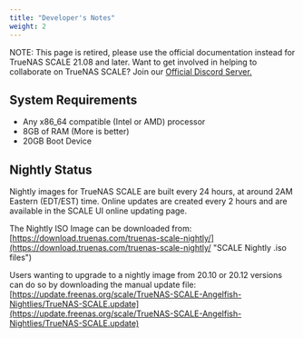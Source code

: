 ```yaml
---
title: "Developer's Notes"
weight: 2
---
```


NOTE: This page is retired, please use the official documentation instead for TrueNAS SCALE 21.08 and later. Want to get involved in helping to collaborate on TrueNAS SCALE? Join our [Official Discord Server.](https://discord.com/invite/Q3St5fPETd)

## System Requirements

* Any x86_64 compatible (Intel or AMD) processor
* 8GB of RAM (More is better)
* 20GB Boot Device

## Nightly Status

Nightly images for TrueNAS SCALE are built every 24 hours, at around 2AM Eastern (EDT/EST) time. Online updates are created every 2 hours and are available in the SCALE UI online updating page.

The Nightly ISO Image can be downloaded from: [https://download.truenas.com/truenas-scale-nightly/](https://download.truenas.com/truenas-scale-nightly/ "SCALE Nightly .iso files")

Users wanting to upgrade to a nightly image from 20.10 or 20.12 versions can do so by downloading the manual update file: [https://update.freenas.org/scale/TrueNAS-SCALE-Angelfish-Nightlies/TrueNAS-SCALE.update](https://update.freenas.org/scale/TrueNAS-SCALE-Angelfish-Nightlies/TrueNAS-SCALE.update)


